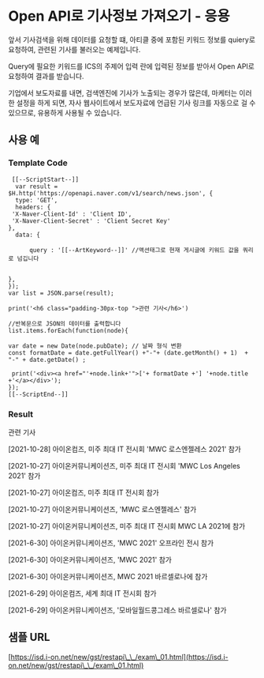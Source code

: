 # Open API로 기사정보 가져오기 - 응용

앞서 기사검색을 위해 데이터를 요청할 떄, 아티클 중에 포함된 키워드 정보를 quiery로 요청하여, 관련된 기사를 불러오는 예제입니다.

Query에 필요한 키워드를 ICS의 주제어 입력 란에 입력된 정보를  받아서 Open API로 요청하여 결과를 받습니다.

&#x20;기업에서 보도자료를 내면, 검색엔진에 기사가 노출되는 경우가 많은데, 마케터는 이러한 설정을 하게 되면, 자사 웹사이트에서 보도자료에 언급된 기사 링크를 자동으로 걸 수 있으므로, 유용하게 사용될 수 있습니다.&#x20;

## 사용 예&#x20;

### Template Code

```
 [[--ScriptStart--]]
  var result = $H.http('https://openapi.naver.com/v1/search/news.json', {
  type: 'GET',
  headers: {
 'X-Naver-Client-Id' : 'Client ID',
 'X-Naver-Client-Secret' : 'Client Secret Key'
},
  data: {

      query : '[[--ArtKeyword--]]' //액션태그로 현재 게시글에 키워드 값을 쿼리로 넘깁니다


},
});
var list = JSON.parse(result);

print('<h6 class="padding-30px-top ">관련 기사</h6>')

//반복문으로 JSON의 데이터를 출력합니다 
list.items.forEach(function(node){

var date = new Date(node.pubDate); // 날짜 형식 변환
const formatDate = date.getFullYear() +"-"+ (date.getMonth() + 1)  + "-" + date.getDate() ;

 print('<div><a href="'+node.link+'">['+ formatDate +'] '+node.title +'</a></div>');
});
[[--ScriptEnd--]]
```

### Result

관련 기사

&#x20;\[2021-10-28] 아이온컴즈, 미주 최대 IT 전시회 'MWC 로스엔젤레스 2021' 참가&#x20;

\[2021-10-27] 아이온커뮤니케이션즈, 미주 최대 IT 전시회 'MWC Los Angeles 2021' 참가&#x20;

\[2021-10-27] 아이온컴즈, 미주 최대 IT 전시회 참가&#x20;

\[2021-10-27] 아이온커뮤니케이션즈, 'MWC 로스엔젤레스' 참가&#x20;

\[2021-10-27] 아이온커뮤니케이션즈, 미주 최대 IT 전시회 MWC LA 2021에 참가&#x20;

\[2021-6-30] 아이온커뮤니케이션즈, 'MWC 2021' 오프라인 전시 참가&#x20;

\[2021-6-30] 아이온커뮤니케이션즈, 'MWC 2021' 참가&#x20;

\[2021-6-30] 아이온커뮤니케이션즈, MWC 2021 바르셀로나에 참가&#x20;

\[2021-6-29] 아이온컴즈, 세계 최대 IT 전시회 참가&#x20;

\[2021-6-29] 아이온커뮤니케이션즈, '모바일월드콩그레스 바르셀로나' 참가



## 샘플 URL

[https://isd.i-on.net/new/gst/restapi\_\_/exam\_01.html](https://isd.i-on.net/new/gst/restapi\_\_/exam\_01.html)

